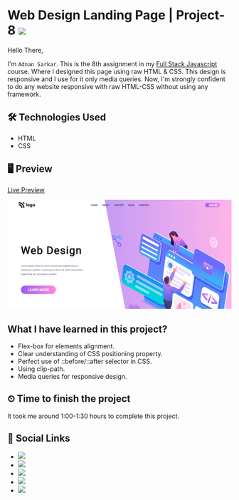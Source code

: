 # Web Design Landing Page | Project-8 ![](https://img.shields.io/badge/Technologies-HTML--CSS-orange)

Hello There,

I'm `Adnan Sarkar`. This is the 8th assignment in my [Full Stack Javascript](https://ineuron.ai/course/Full-Stack-Javascript-Web-Developer) course. Where I designed this page using raw HTML & CSS. This design is responsive and I use for it only media queries. Now, I'm strongly confident to do any website responsive with raw HTML-CSS without using any framework.

## 🛠 Technologies Used
- HTML
- CSS

## 🖥 Preview
[Live Preview](https://web-design-landing-page-project-8.netlify.app/)

![](Design%20Landing%20Page.png)

##  What I have learned in this project?
- Flex-box for elements alignment.
- Clear understanding of CSS positioning property.
- Perfect use of ::before/::after selector in CSS.
- Using clip-path.
- Media queries for responsive design.

## ⏲ Time to finish the project
It took me around 1:00-1:30 hours to complete this project.

## 📢 Social Links
- [![](https://img.shields.io/badge/LinkedIn-0077B5?style=for-the-badge&logo=linkedin&logoColor=white)](https://www.linkedin.com/in/adnan-sarkar-8b54341a0/)
- [![](https://img.shields.io/badge/Twitter-1DA1F2?style=for-the-badge&logo=twitter&logoColor=white)](https://twitter.com/AdnanSarkar14)
- [![](https://img.shields.io/badge/Facebook-1877F2?style=for-the-badge&logo=facebook&logoColor=white)](https://www.facebook.com/adnansarkaraduvai/)
- [![](	https://img.shields.io/badge/Instagram-E4405F?style=for-the-badge&logo=instagram&logoColor=white)](https://www.instagram.com/_a_d_u_v_a_i_/)
- [![](https://img.shields.io/badge/Hashnode-2962FF?style=for-the-badge&logo=hashnode&logoColor=white)](https://adnansarkar.hashnode.dev/)